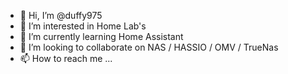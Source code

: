 - 👋 Hi, I’m @duffy975
- 👀 I’m interested in Home Lab's
- 🌱 I’m currently learning Home Assistant
- 💞️ I’m looking to collaborate on NAS / HASSIO / OMV / TrueNas
- 📫 How to reach me ...

<!---
duffy975/duffy975 is a ✨ special ✨ repository because its `README.md` (this file) appears on your GitHub profile.
You can click the Preview link to take a look at your changes.
--->
